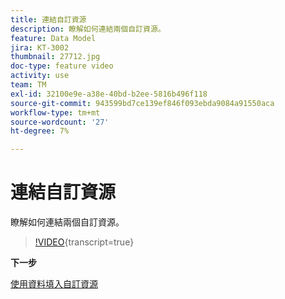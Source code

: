```yaml
---
title: 連結自訂資源
description: 瞭解如何連結兩個自訂資源。
feature: Data Model
jira: KT-3002
thumbnail: 27712.jpg
doc-type: feature video
activity: use
team: TM
exl-id: 32100e9e-a38e-40bd-b2ee-5816b496f118
source-git-commit: 943599bd7ce139ef846f093ebda9084a91550aca
workflow-type: tm+mt
source-wordcount: '27'
ht-degree: 7%

---
```


# 連結自訂資源

瞭解如何連結兩個自訂資源。

>[!VIDEO](https://video.tv.adobe.com/v/27712?learn=on){transcript=true}

**下一步**

[使用資料填入自訂資源](./populate-custom-resources-with-data.md)
